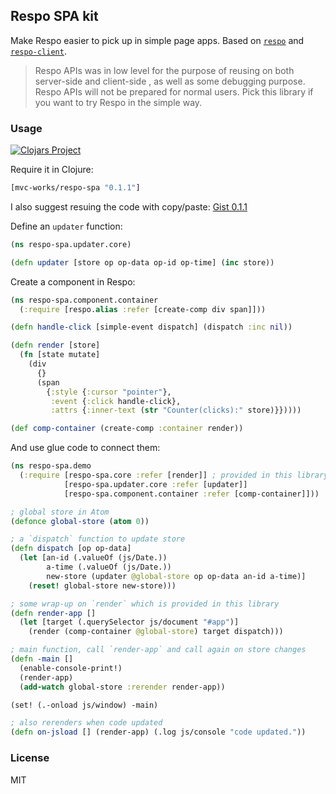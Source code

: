 
Respo SPA kit
----

Make Respo easier to pick up in simple page apps.
Based on [`respo`](https://github.com/mvc-works/respo) and [`respo-client`](https://github.com/mvc-works/respo).

> Respo APIs was in low level for the purpose of reusing on both server-side and client-side
> , as well as some debugging purpose. Respo APIs will not be prepared for normal users.
> Pick this library if you want to try Respo in the simple way.

### Usage

[![Clojars Project](https://img.shields.io/clojars/v/mvc-works/respo-spa.svg)](https://clojars.org/mvc-works/respo-spa)

Require it in Clojure:

```clojure
[mvc-works/respo-spa "0.1.1"]
```

I also suggest resuing the code with copy/paste: [Gist 0.1.1](https://gist.github.com/jiyinyiyong/fcf996468fa2ea1cd3ec3cab2e8bbf15)

Define an `updater` function:

```clojure
(ns respo-spa.updater.core)

(defn updater [store op op-data op-id op-time] (inc store))
```

Create a component in Respo:

```clojure
(ns respo-spa.component.container
  (:require [respo.alias :refer [create-comp div span]]))

(defn handle-click [simple-event dispatch] (dispatch :inc nil))

(defn render [store]
  (fn [state mutate]
    (div
      {}
      (span
        {:style {:cursor "pointer"},
         :event {:click handle-click},
         :attrs {:inner-text (str "Counter(clicks):" store)}}))))

(def comp-container (create-comp :container render))
```

And use glue code to connect them:

```clojure
(ns respo-spa.demo
  (:require [respo-spa.core :refer [render]] ; provided in this library
            [respo-spa.updater.core :refer [updater]]
            [respo-spa.component.container :refer [comp-container]]))

; global store in Atom
(defonce global-store (atom 0))

; a `dispatch` function to update store
(defn dispatch [op op-data]
  (let [an-id (.valueOf (js/Date.))
        a-time (.valueOf (js/Date.))
        new-store (updater @global-store op op-data an-id a-time)]
    (reset! global-store new-store)))

; some wrap-up on `render` which is provided in this library
(defn render-app []
  (let [target (.querySelector js/document "#app")]
    (render (comp-container @global-store) target dispatch)))

; main function, call `render-app` and call again on store changes
(defn -main []
  (enable-console-print!)
  (render-app)
  (add-watch global-store :rerender render-app))

(set! (.-onload js/window) -main)

; also rerenders when code updated
(defn on-jsload [] (render-app) (.log js/console "code updated."))
```

### License

MIT
